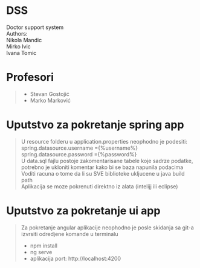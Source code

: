# DSS
Doctor support system <br/>
Authors: <br/>
Nikola Mandic <br/>
Mirko Ivic <br/>
Ivana Tomic <br />

# Profesori
> - Stevan Gostojić 
> - Marko Marković

# Uputstvo za pokretanje spring app <br />
> U resource folderu  u application.properties neophodno je podesiti: <br />
>spring.datasource.username ={%username%} <br />
>spring.datasource.password ={%password%} <br />
>U data.sql fajlu postoje zakomentarisane tabele koje sadrze podatke, potrebno je ukloniti komentar kako bi se baza napunila podacima <br />
>Voditi racuna o tome da li su SVE biblioteke ukljucene u java build path <br/>
>Aplikacija se moze pokrenuti direktno iz alata (intelijj ili eclipse)

# Uputstvo za pokretanje ui app <br />
> Za pokretanje angular aplikacije neophodno je posle skidanja sa git-a izvrsiti odredjene komande u terminalu <br />
> - npm install 
> - ng serve
> - aplikacija port:
> http://localhost:4200




